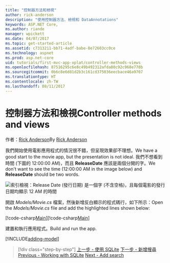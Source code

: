 ```yaml
---
title: "控制器方法和檢視"
author: rick-anderson
description: "使用控制器方法、檢視和 DataAnnotations"
keywords: ASP.NET Core,
ms.author: riande
manager: wpickett
ms.date: 04/07/2017
ms.topic: get-started-article
ms.assetid: c7313211-bb71-4adf-babe-8e72603cc0ce
ms.technology: aspnet
ms.prod: asp.net-core
uid: tutorials/first-mvc-app-xplat/controller-methods-views
ms.openlocfilehash: 87516295c6e8c49b492312afda80c92c968e778b
ms.sourcegitcommit: 0b6c8e6d81d2b3c161cd375036eecbace46a9707
ms.translationtype: HT
ms.contentlocale: zh-TW
ms.lasthandoff: 08/11/2017
---
```

# <a name="controller-methods-and-views"></a><span data-ttu-id="b575b-104">控制器方法和檢視</span><span class="sxs-lookup"><span data-stu-id="b575b-104">Controller methods and views</span></span>

<span data-ttu-id="b575b-105">作者：[Rick Anderson](https://twitter.com/RickAndMSFT)</span><span class="sxs-lookup"><span data-stu-id="b575b-105">By [Rick Anderson](https://twitter.com/RickAndMSFT)</span></span>

<span data-ttu-id="b575b-106">我們開始使用電影應用程式的情況很不錯，但呈現效果卻不理想。</span><span class="sxs-lookup"><span data-stu-id="b575b-106">We have a good start to the movie app, but the presentation is not ideal.</span></span> <span data-ttu-id="b575b-107">我們不想看到時間 (下圖的 12:00:00 AM)，而且 **ReleaseDate** 應該是兩個分開的字。</span><span class="sxs-lookup"><span data-stu-id="b575b-107">We don't want to see the time (12:00:00 AM in the image below) and **ReleaseDate** should be two words.</span></span>

![索引檢視：Release Date (發行日期) 是一個字 (不含空格)，且每個電影的發行日期均顯示 12 AM 的時間](../../tutorials/first-mvc-app/working-with-sql/_static/m55.png)

<span data-ttu-id="b575b-109">開啟 *Models/Movie.cs* 檔案，然後新增反白顯示的程式碼行，如下所示：</span><span class="sxs-lookup"><span data-stu-id="b575b-109">Open the *Models/Movie.cs* file and add the highlighted lines shown below:</span></span>

<span data-ttu-id="b575b-110">[!code-csharp[Main](../../tutorials/first-mvc-app/start-mvc/sample/MvcMovie/Models/MovieDate.cs?name=snippet_1&highlight=2,11-12)]</span><span class="sxs-lookup"><span data-stu-id="b575b-110">[!code-csharp[Main](../../tutorials/first-mvc-app/start-mvc/sample/MvcMovie/Models/MovieDate.cs?name=snippet_1&highlight=2,11-12)]</span></span>

<span data-ttu-id="b575b-111">建置和執行應用程式。</span><span class="sxs-lookup"><span data-stu-id="b575b-111">Build and run the app.</span></span>

<!-- include start
![MVC Movie application open browser showing movie data](../../tutorials/first-mvc-app/working-with-sql/_static/m55.png)

 -->

[!INCLUDE[adding-model](../../includes/mvc-intro/controller-methods-views.md)]

>[!div class="step-by-step"]
<span data-ttu-id="b575b-112">[上一步 - 使用 SQLite](working-with-sql.md)
[下一步 - 新增搜尋](search.md)</span><span class="sxs-lookup"><span data-stu-id="b575b-112">[Previous - Working with SQLite](working-with-sql.md)
[Next - Add search](search.md)</span></span>  